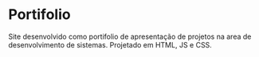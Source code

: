 # Portifolio

Site desenvolvido como portifolio de apresentação de projetos na area de desenvolvimento de sistemas.
Projetado em HTML, JS e CSS.
